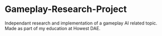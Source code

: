 # Gameplay-Research-Project
Independant research and implementation of a gameplay AI related topic. Made as part of my education at Howest DAE.
